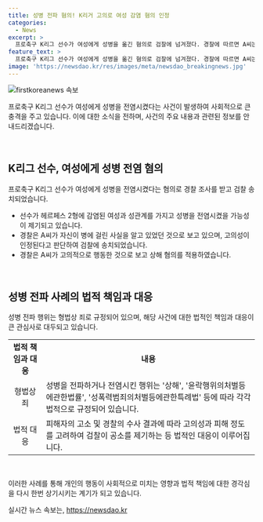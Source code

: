 ```yaml
---
title: 성병 전파 혐의! K리거 고의로 여성 감염 혐의 인정
categories:
  - News
excerpt: >
  프로축구 K리그 선수가 여성에게 성병을 옮긴 혐의로 검찰에 넘겨졌다. 경찰에 따르면 A씨는 헤르페스 2형에 감염된 채 여성과 성관계를 가졌고, 지난해 12월 피해 여성으로부터 고소장을 접수해 수사에 나섰다. 경찰은 A씨가 자신이 병에 걸린 사실을 알고 있었던 것으로 판단했으며, 이를 토대로 상해 혐의를 적용하여 검찰에 송치했다. A씨의 행동에 고의성이 있다는 정황을 확인한 것으로, 사회적 이슈가 될 것으로 예상된다.
feature_text: >
  프로축구 K리그 선수가 여성에게 성병을 옮긴 혐의로 검찰에 넘겨졌다. 경찰에 따르면 A씨는 헤르페스 2형에 감염된 채 여성과 성관계를 가졌고, 지난해 12월 피해 여성으로부터 고소장을 접수해 수사에 나섰다. 경찰은 A씨가 자신이 병에 걸린 사실을 알고 있었던 것으로 판단했으며, 이를 토대로 상해 혐의를 적용하여 검찰에 송치했다. A씨의 행동에 고의성이 있다는 정황을 확인한 것으로, 사회적 이슈가 될 것으로 예상된다.
image: 'https://newsdao.kr/res/images/meta/newsdao_breakingnews.jpg'
---
```


<p><img src="https://newsdao.kr/res/images/meta/newsdao_breakingnews.jpg" alt="firstkoreanews 속보" /></p>

<p>프로축구 K리그 선수가 여성에게 성병을 전염시켰다는 사건이 발생하여 사회적으로 큰 충격을 주고 있습니다. 이에 대한 소식을 전하며, 사건의 주요 내용과 관련된 정보를 안내드리겠습니다.</p>

<p data-ke-size="size16">&nbsp;</p>

<h2 data-ke-size="size26">K리그 선수, 여성에게 성병 전염 혐의</h2>

<p>프로축구 K리그 선수가 여성에게 성병을 전염시켰다는 혐의로 경찰 조사를 받고 검찰 송치되었습니다.</p>

<ul>
  <li>선수가 헤르페스 2형에 감염된 여성과 성관계를 가지고 성병을 전염시켰을 가능성이 제기되고 있습니다.</li>
  <li>경찰은 A씨가 자신이 병에 걸린 사실을 알고 있었던 것으로 보고 있으며, 고의성이 인정된다고 판단하여 검찰에 송치되었습니다.</li>
  <li>경찰은 A씨가 고의적으로 행동한 것으로 보고 상해 혐의를 적용하였습니다.</li>
</ul>

<p data-ke-size="size16">&nbsp;</p>

<h2 data-ke-size="size26">성병 전파 사례의 법적 책임과 대응</h2>

<p>성병 전파 행위는 형법상 죄로 규정되어 있으며, 해당 사건에 대한 법적인 책임과 대응이 큰 관심사로 대두되고 있습니다. </p>

<table>
  <tr>
    <td style="text-align: center; height: 17px;"><b>법적 책임과 대응</b></td>
    <td style="text-align: center; height: 17px;"><b>내용</b></td>
  </tr>
  <tr>
    <td style="text-align: center; height: 17px;">형법상 죄</td>
    <td>성병을 전파하거나 전염시킨 행위는 '상해', '윤락행위의처벌등에관한법률', '성폭력범죄의처벌등에관한특례법' 등에 따라 각각 법적으로 규정되어 있습니다.</td>
  </tr>
  <tr>
    <td style="text-align: center; height: 17px;">법적 대응</td>
    <td>피해자의 고소 및 경찰의 수사 결과에 따라 고의성과 피해 정도를 고려하여 검찰이 공소를 제기하는 등 법적인 대응이 이루어집니다.</td>
  </tr>
</table>

<p data-ke-size="size16">&nbsp;</p>

<p>이러한 사례를 통해 개인의 행동이 사회적으로 미치는 영향과 법적 책임에 대한 경각심을 다시 한번 상기시키는 계기가 되고 있습니다.</p>
실시간 뉴스 속보는, <a href="https://newsdao.kr" rel="dofollow">https://newsdao.kr</a>


